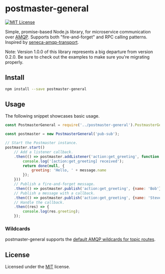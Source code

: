﻿# postmaster-general
[![MIT License](https://img.shields.io/badge/license-MIT-blue.svg?style=flat-square)](https://github.com/darklordzw/postmaster-general/blob/master/LICENSE.md)

Simple, promise-based Node.js library, for microservice communication over [AMQP][1].
Supports both "fire-and-forget" and RPC calling patterns. Inspired by [seneca-amqp-transport][3].

Note: Version 1.0.0 of this library represents a big departure from version 0.2.0. Be sure to check out
the examples to make sure you're migrating properly.

## Install

```sh
npm install --save postmaster-general
```

## Usage
The following snippet showcases basic usage.

```js
const PostmasterGeneral = require('../postmaster-general').PostmasterGeneral;

const postmaster = new PostmasterGeneral('pub-sub');

// Start the Postmaster instance.
postmaster.start()
	// Add a listener callback.
	.then(() => postmaster.addListener('action:get_greeting', function (message, done) {
		console.log('[action:get_greeting] received');
		return done(null, {
			greeting: 'Hello, ' + message.name
		});
	}))
	// Publish a fire-and-forget message.
	.then(() => postmaster.publish('action:get_greeting', {name: 'Bob'}))
	// Publish a message with a callback.
	.then(() => postmaster.publish('action:get_greeting', {name: 'Steve'}, {replyRequired: true}))
	// Handle the callback.
	.then((res) => {
		console.log(res.greeting);
	});
```

### Wildcards
postmaster-general supports the [default AMQP wildcards for topic routes][4].


## License
Licensed under the [MIT][2] license.

[1]: https://www.amqp.org/ 
[2]: ./LICENSE.md
[3]: https://github.com/senecajs/seneca-amqp-transport/
[4]: https://www.rabbitmq.com/tutorials/tutorial-five-python.html